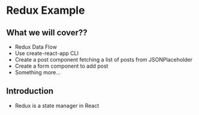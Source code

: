 # Redux Example

## What we will cover??

* Redux Data Flow
* Use create-react-app CLI
* Create a post component fetching a list of posts from JSONPlaceholder
* Create a form component to add post
* Something more...

## Introduction

* Redux is a state manager in React 